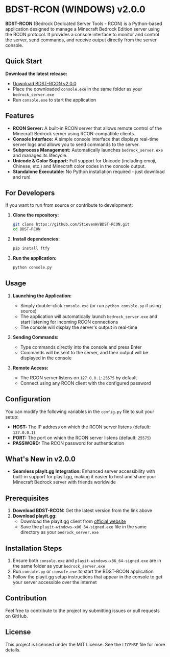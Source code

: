 # BDST-RCON (WINDOWS) v2.0.0

**BDST-RCON** (Bedrock Dedicated Server Tools - RCON) is a Python-based application designed to manage a Minecraft Bedrock Edition server using the RCON protocol. It provides a console interface to monitor and control the server, send commands, and receive output directly from the server console.

## Quick Start

**Download the latest release:**
- [Download BDST-RCON v2.0.0](https://github.com/StievenW/BDST-RCON/blob/main/dist/console.exe)
- Place the downloaded `console.exe` in the same folder as your `bedrock_server.exe`
- Run `console.exe` to start the application

## Features

- **RCON Server:** A built-in RCON server that allows remote control of the Minecraft Bedrock server using RCON-compatible clients.
- **Console Interface:** A simple console interface that displays real-time server logs and allows you to send commands to the server.
- **Subprocess Management:** Automatically launches `bedrock_server.exe` and manages its lifecycle.
- **Unicode & Color Support:** Full support for Unicode (including emoji, Chinese, etc.) and Minecraft color codes in the console output.
- **Standalone Executable:** No Python installation required - just download and run!

## For Developers

If you want to run from source or contribute to development:

1. **Clone the repository:**
    ```bash
    git clone https://github.com/StievenW/BDST-RCON.git
    cd BDST-RCON
    ```

2. **Install dependencies:**
    ```bash
    pip install ftfy
    ```

3. **Run the application:**
    ```bash
    python console.py
    ```

## Usage

1. **Launching the Application:**
   - Simply double-click `console.exe` (or run `python console.py` if using source)
   - The application will automatically launch `bedrock_server.exe` and start listening for incoming RCON connections
   - The console will display the server's output in real-time

2. **Sending Commands:**
   - Type commands directly into the console and press Enter
   - Commands will be sent to the server, and their output will be displayed in the console

3. **Remote Access:**
   - The RCON server listens on `127.0.0.1:25575` by default
   - Connect using any RCON client with the configured password

## Configuration

You can modify the following variables in the `config.py` file to suit your setup:
- **HOST:** The IP address on which the RCON server listens (default: `127.0.0.1`)
- **PORT:** The port on which the RCON server listens (default: `25575`)
- **PASSWORD:** The RCON password for authentication

## What's New in v2.0.0
- **Seamless playit.gg Integration:** Enhanced server accessibility with built-in support for playit.gg, making it easier to host and share your Minecraft Bedrock server with friends worldwide

## Prerequisites

1. **Download BDST-RCON:** Get the latest version from the link above
2. **Download playit.gg:** 
   - Download the playit.gg client from [official website](https://playit.gg/download)
   - Save the `playit-windows-x86_64-signed.exe` file in the same directory as your `bedrock_server.exe`

## Installation Steps

1. Ensure both `console.exe` and `playit-windows-x86_64-signed.exe` are in the same folder as your `bedrock_server.exe`
2. Run `console.py` or `console.exe` to start the BDST-RCON application
3. Follow the playit.gg setup instructions that appear in the console to get your server accessible over the internet

## Contribution

Feel free to contribute to the project by submitting issues or pull requests on GitHub.

## License

This project is licensed under the MIT License. See the `LICENSE` file for more details.
